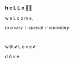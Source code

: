 ### h e L L o  👋🏼

w e L c o m e,

*to a very ✨ _special_ ✨ repository*

<br>

with 💕 L o v e 💕 

d A v e

<!--
**bafflingscience/bafflingscience** is a ✨ _special_ ✨ repository because its `README.md` (this file) appears on your GitHub profile.

Here are some ideas to get you started:

- 🔭 I’m currently working on ...
- 🌱 I’m currently learning ...
- 👯 I’m looking to collaborate on ...
- 🤔 I’m looking for help with ...
- 💬 Ask me about ...
- 📫 How to reach me: ...
- 😄 Pronouns: ...
- ⚡ Fun fact: ...
-->
